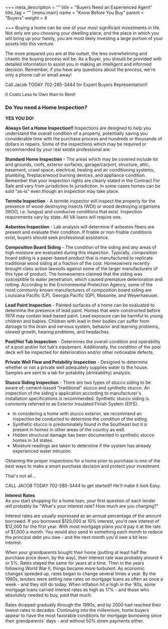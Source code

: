 +++
meta_description = ""
title = "Buyers Need an Experienced Agent"
title_tag = ""
[menu.main]
name = "Know Before You Buy"
parent = "Buyers"
weight = 4

+++
Buying a home can be one of your most significant investments in life. Not only are you choosing your dwelling place, and the place in which you will bring up your family, you are most likely investing a large portion of your assets into this venture.

The more prepared you are at the outset, the less overwhelming and chaotic the buying process will be. As a Buyer, you should be provided with detailed information to assist you in making an intelligent and informed decision. Remember, if you have any questions about the process, we're only a phone call or email away!

Call Jacob TODAY 702-285-3444 for Expert Buyers Representation!!

It Costs Less to Own than to Rent!

### Do You need a Home Inspection?

**YES YOU DO!**

​**Always Get a Home Inspection!!** Inspections are designed to help you understand the overall condition of a property, potentially saving you considerable time with the purchase process and hundreds or thousands of dollars in repairs. Some of the inspections which may be required or recommended by your real estate professional are:

**Standard Home Inspection** - The areas which may be covered include lot and grounds, roofs, exterior surfaces, garage/carport, structure, attic, basement, crawl space, electrical, heating and air conditioning systems, plumbing, fireplace/wood burning devices, and appliance condition. Remember that your inspection rights are clearly stated in the Contract For Sale and vary from jurisdiction to jurisdiction. In some cases homes can be sold "as-is" even though an inspection may take place.

**Termite Inspection** - A termite inspector will inspect the property for the presence of wood-destroying insects (WDI) or wood destroying organisms (WDO, i.e. fungus) and conducive conditions that exist. Inspection requirements vary by state. All VA loans will require one.

**Asbestos Inspection** - Lab analysis will determine if asbestos fibers are present and evaluate their condition. If friable or non-friable conditions exist, buyers should seek professional assistance.

**Composition Board Siding** - The condition of the siding and any areas of high moisture are evaluated during this inspection. Typically, composition board siding is a paper-based product that is manufactured to replicate traditional wood siding at a fraction of the cost. Homeowners recently brought class action lawsuits against some of the larger manufacturers of this type of product. The homeowners claimed that the siding was susceptible to water penetration, which caused premature deterioration and rotting. According to the Environmental Protection Agency, some of the most commonly known manufacturers of composition board siding are Louisiana Pacific (LP), Georgia Pacific (GP), Masonite, and Weyerhaeuser.

**Lead Paint Inspection** - Painted surfaces of a home can be evaluated to determine the presence of lead paint. Homes that were constructed before 1978 may contain lead-based paint. Lead exposure can be harmful to young children and babies. Children with lead in their bodies can suffer from damage to the brain and nervous system, behavior and learning problems, slowed growth, hearing problems, and headaches.

**Pool/Hot Tub Inspection** - Determines the overall condition and operability of a pool and/or hot tub's equipment. Additionally, the condition of the pool deck will be inspected for deterioration and/or other noticeable defects.

**Private Well Flow and Potability Inspection** - Designed to determine whether or not a private well adequately supplies water to the house. Samples are sent to a lab for potability (drinkability) analysis.

**Stucco Siding Inspection** - There are two types of stucco siding to be aware of: cement-based "traditional" stucco and synthetic stucco. An inspection of the siding's application according to manufacturer's installation specifications is recommended. Synthetic stucco siding is commonly referred to as Exterior Insulated Finish System (EIFS).

* In considering a home with stucco exterior, we recommend an inspection be conducted to determine the condition of the siding.
* Synthetic stucco is predominately found in the Southeast but it is present in homes in other areas of the country as well.
* Hidden structural damage has been documented in synthetic stucco homes in 34 states.
* Moisture readings are taken to determine if the system has already experienced water intrusion.

​Obtaining the proper inspections for a home prior to purchase is one of the best ways to make a smart purchase decision and protect your investment.

That's not all...

CALL JACOB TODAY 702-285-3444 to get started!! He'll make it look Easy.

**Interest Rates**  
As you start shopping for a home loan, your first question of each lender will probably be "What's your interest rate? How much are you charging?"

Interest rates are usually expressed as an annual percentage of the amount borrowed. If you borrowed $120,000 at 10% interest, you'd owe interest of $12,000 for the first year. With most mortgage plans you'd pay it at the rate of $1,000 a month. You would also send in something each month to reduce the principal debt you owe - and the next month you'd owe a bit less interest.

When your grandparents bought their home (putting at least half the purchase price down, by the way), their interest rate was probably around 4 or 5%. Rates stayed the same for years at a time. Then in the years following World War II, things became more turbulent. As economic changes speeded up, rates began to change several times a year. By the 1980s, lenders were setting new rates on mortgage loans as often as once a week - and they still do today. When inflation hit a high in the '80s, some mortgage loans carried interest rates as high as 17% - and those who absolutely needed to buy, paid that much.

Rates dropped gradually through the 1990s, and by 2000 had reached their lowest rates in decades. Continuing into the millennium, home buyers appear to have the most favorable conditions for mortgage borrowing since their grandparents' days - and without 50% down payments either.

​
